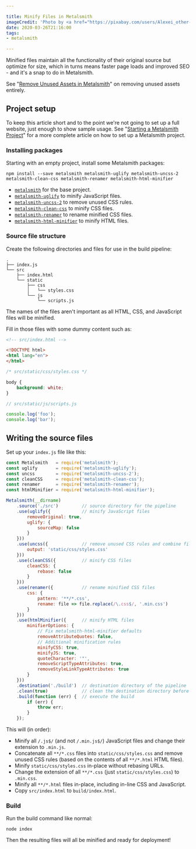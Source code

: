 ```yaml
---

title: Minify Files in Metalsmith
imageCredit: 'Photo by <a href="https://pixabay.com/users/Alexei_other-9114223/">Alexei Chizhov</a> on <a href="https://pixabay.com/photos/clamp-hand-tool-steel-metal-tool-4966206/">Pixabay</a>'
date: 2020-03-26T21:16:00
tags:
- metalsmith

---
```


Minified files maintain all the functionality of their original source but optimize for size, which in turns means faster page loads and improved SEO - and it's a snap to do in Metalsmith.

See "[Remove Unused Assets in Metalsmith](/blog/remove-unused-assets-in-metalsmith)" on removing unused assets entirely.

## Project setup

To keep this article short and to the point we're not going to set up a full website, just enough to show sample usage. See "[Starting a Metalsmith Project](/blog/starting-a-metalsmith-project)" for a more complete article on how to set up a Metalsmith project.

### Installing packages

Starting with an empty project, install some Metalsmith packages:

```shell
npm install --save metalsmith metalsmith-uglify metalsmith-uncss-2 metalsmith-clean-css metalsmith-renamer metalsmith-html-minifier
```

- [`metalsmith`](https://www.npmjs.com/package/metalsmith) for the base project.
- [`metalsmith-uglify`](https://www.npmjs.com/package/metalsmith-uglify) to minify JavaScript files.
- [`metalsmith-uncss-2`](https://www.npmjs.com/package/metalsmith-uncss-2) to remove unused CSS rules.
- [`metalsmith-clean-css`](https://www.npmjs.com/package/metalsmith-clean-css) to minify CSS files.
- [`metalsmith-renamer`](https://www.npmjs.com/package/metalsmith-renamer) to rename minified CSS files.
- [`metalsmith-html-minifier`](https://www.npmjs.com/package/metalsmith-html-minifier) to minify HTML files.

### Source file structure

Create the following directories and files for use in the build pipeline:

```text
.
├── index.js
└── src
    ├── index.html
    └── static
        ├── css
        │   └── styles.css
        └── js
            └── scripts.js
```

The names of the files aren't important as all HTML, CSS, and JavaScript files will be minified.

Fill in those files with some dummy content such as:

```html
<!-- src/index.html -->

<!DOCTYPE html>
<html lang="en">
</html>
```

```css
/* src/static/css/styles.css */

body {
    background: white;
}
```

```javascript
// src/static/js/scripts.js

console.log('foo');
console.log('bar');
```

## Writing the source files

Set up your `index.js` file like this:

```javascript
const Metalsmith   = require('metalsmith');
const uglify       = require('metalsmith-uglify');
const uncss        = require('metalsmith-uncss-2');
const cleanCSS     = require('metalsmith-clean-css');
const renamer      = require('metalsmith-renamer');
const htmlMinifier = require('metalsmith-html-minifier');

Metalsmith(__dirname)
    .source('./src')         // source directory for the pipeline
    .use(uglify({            // minify JavaScript files
        removeOriginal: true,
        uglify: {
            sourceMap: false
        }
    }))
    .use(uncss({             // remove unused CSS rules and combine files
        output: 'static/css/styles.css'
    }))
    .use(cleanCSS({          // minify CSS files
        cleanCSS: {
            rebase: false
        }
    }))
    .use(renamer({           // rename minified CSS files
        css: {
            pattern: '**/*.css',
            rename: file => file.replace(/\.css$/, '.min.css')
        }
    }))
    .use(htmlMinifier({      // minify HTML files
        minifierOptions: {
            // Fix metalsmith-html-minifier defaults
            removeAttributeQuotes: false,
            // Additional minification rules
            minifyCSS: true,
            minifyJS: true,
            quoteCharacter: '"',
            removeScriptTypeAttributes: true,
            removeStyleLinkTypeAttributes: true
        }
    }))
    .destination('./build')  // destination directory of the pipeline
    .clean(true)             // clean the destination directory before build
    .build(function (err) {  // execute the build
        if (err) {
            throw err;
        }
    });
```

This will (in order):

- Minify all `/.js$/` (and not `/.min.js$/`) JavaScript files and change their extension to `.min.js`.
- Concatenate all `**/*.css` files into `static/css/styles.css` and remove unused CSS rules (based on the contents of all `**/*.html` HTML files).
- Minify `static/css/styles.css` in-place without rebasing URLs.
- Change the extension of all `**/*.css` (just `static/css/styles.css`) to `.min.css`.
- Minify all `**/*.html` files in-place, including in-line CSS and JavaScript.
- Copy `src/index.html` to `build/index.html`.

### Build

Run the build command like normal:

```shell
node index
```

Then the resulting files will all be minified and ready for deployment!
